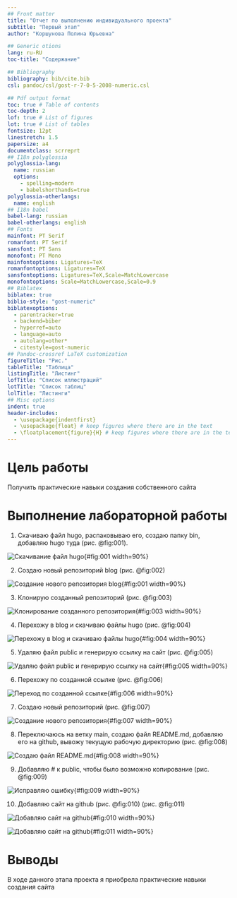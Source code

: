 ```yaml
---
## Front matter
title: "Отчет по выполнению индивидуального проекта"
subtitle: "Первый этап"
author: "Коршунова Полина Юрьевна"

## Generic otions
lang: ru-RU
toc-title: "Содержание"

## Bibliography
bibliography: bib/cite.bib
csl: pandoc/csl/gost-r-7-0-5-2008-numeric.csl

## Pdf output format
toc: true # Table of contents
toc-depth: 2
lof: true # List of figures
lot: true # List of tables
fontsize: 12pt
linestretch: 1.5
papersize: a4
documentclass: scrreprt
## I18n polyglossia
polyglossia-lang:
  name: russian
  options:
	- spelling=modern
	- babelshorthands=true
polyglossia-otherlangs:
  name: english
## I18n babel
babel-lang: russian
babel-otherlangs: english
## Fonts
mainfont: PT Serif
romanfont: PT Serif
sansfont: PT Sans
monofont: PT Mono
mainfontoptions: Ligatures=TeX
romanfontoptions: Ligatures=TeX
sansfontoptions: Ligatures=TeX,Scale=MatchLowercase
monofontoptions: Scale=MatchLowercase,Scale=0.9
## Biblatex
biblatex: true
biblio-style: "gost-numeric"
biblatexoptions:
  - parentracker=true
  - backend=biber
  - hyperref=auto
  - language=auto
  - autolang=other*
  - citestyle=gost-numeric
## Pandoc-crossref LaTeX customization
figureTitle: "Рис."
tableTitle: "Таблица"
listingTitle: "Листинг"
lofTitle: "Список иллюстраций"
lotTitle: "Список таблиц"
lolTitle: "Листинги"
## Misc options
indent: true
header-includes:
  - \usepackage{indentfirst}
  - \usepackage{float} # keep figures where there are in the text
  - \floatplacement{figure}{H} # keep figures where there are in the text
---
```


# Цель работы

Получить практические навыки создания собственного сайта


# Выполнение лабораторной работы

1. Скачиваю файл hugo, распаковываю его, создаю папку bin, добавляю hugo туда (рис. @fig:001).

![Скачивание файл hugo](image/1.png){#fig:001 width=90%}

2. Создаю новый репозиторий blog (рис. @fig:002) 

![Создание нового репозитория blog](image/2.png){#fig:001 width=90%}

3. Клонирую созданный репозиторий (рис. @fig:003)

![Клонирование созданного репозитория](image/3.png){#fig:003 width=90%}

4. Перехожу в blog и скачиваю файлы hugo (рис. @fig:004)

![Перехожу в blog и скачиваю файлы hugo](image/4.png){#fig:004 width=90%}

5. Удаляю файл public и генерирую ссылку на сайт (рис. @fig:005)

![Удаляю файл public и генерирую ссылку на сайт](image/5.png){#fig:005 width=90%}

6. Перехожу по созданной ссылке (рис. @fig:006)

![Переход по созданной ссылке](image/6.png){#fig:006 width=90%}

7. Создаю новый репозиторий (рис. @fig:007)

![Создание нового репозитория](image/7.png){#fig:007 width=90%}

8. Переключаюсь на ветку main, создаю файл README.md, добавляю его на github, вывожу текущую рабочую директорию (рис. @fig:008)

![Создаю файл README.md](image/8.png){#fig:008 width=90%}

9. Добавляю # к public, чтобы было возможно копирование (рис. @fig:009)

![Исправляю ошибку](image/9.png){#fig:009 width=90%}

10. Добавляю сайт на github (рис. @fig:010) (рис. @fig:011)

![Добавляю сайт на github](image/10.png){#fig:010 width=90%}

![Добавляю сайт на github](image/11.png){#fig:011 width=90%}

# Выводы

В ходе данного этапа проекта я приобрела практические навыки создания сайта


